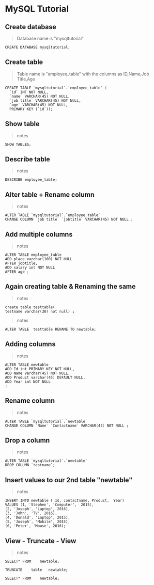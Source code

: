 # MySQL Tutorial

## Create database
> Database name is "mysqltutorial"
```
CREATE DATABASE mysqltutorial;
```

## Create table
> Table name is "employee_table" with the columns as ID,Name,Job Title,Age
```
CREATE TABLE `mysqltutorial`.`employee_table` (
  `id` INT NOT NULL,
  `name` VARCHAR(45) NOT NULL,
  `job title` VARCHAR(45) NOT NULL,
  `age` VARCHAR(45) NOT NULL,
  PRIMARY KEY (`id`));
```
## Show table
> notes
```
SHOW TABLES;
```
## Describe table
> notes
```
DESCRIBE employee_table;
```
## Alter table + Rename column
> notes
```
ALTER TABLE `mysqltutorial`.`employee_table` 
CHANGE COLUMN `job title` `jobtitle` VARCHAR(45) NOT NULL ;
```
## Add multiple columns
> notes
```
ALTER TABLE employee_table
ADD place varchar(100) NOT NULL  
AFTER jobtitle,  
ADD salary int NOT NULL  
AFTER age ;
```
## Again creating table & Renaming the same
> notes
```
create table testtable(
testname varchar(30) not null) ;
```
> notes
```
ALTER TABLE  testtable RENAME TO newtable;
```
## Adding columns
> notes
```
ALTER TABLE newtable   
ADD Id int PRIMARY KEY NOT NULL,     
ADD Name varchar(45) NOT NULL,     
ADD Product varchar(45) DEFAULT NULL,         
ADD Year int NOT NULL    
;    
```
## Rename column
> notes
```
ALTER TABLE `mysqltutorial`.`newtable` 
CHANGE COLUMN `Name` `Contactname` VARCHAR(45) NOT NULL ; 
```
## Drop a column
> notes
```
ALTER TABLE `mysqltutorial`.`newtable` 
DROP COLUMN `testname`;

```
## Insert values to our 2nd table "newtable"
> notes
```
INSERT INTO newtable ( Id, contactname, Product,  Year)     
VALUES (1, 'Stephen', 'Computer',  2015),     
(2, 'Joseph', 'Laptop', 2016),     
(3, 'John', 'TV', 2016),    
(4, 'Donald', 'Laptop', 2015),    
(5, 'Joseph', 'Mobile', 2015),    
(6, 'Peter', 'Mouse', 2016); 
```
## View - Truncate - View
> notes
```
SELECT* FROM 	newtable;

TRUNCATE	table	newtable;

SELECT* FROM 	newtable;
```
